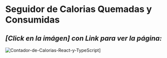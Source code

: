 # Seguidor de Calorias Quemadas y Consumidas

## *[Click en la imágen] con Link para ver la página:*

![Contador-de-Calorias-React-y-TypeScript](https://calorie-tracker-admm.netlify.app/)]
